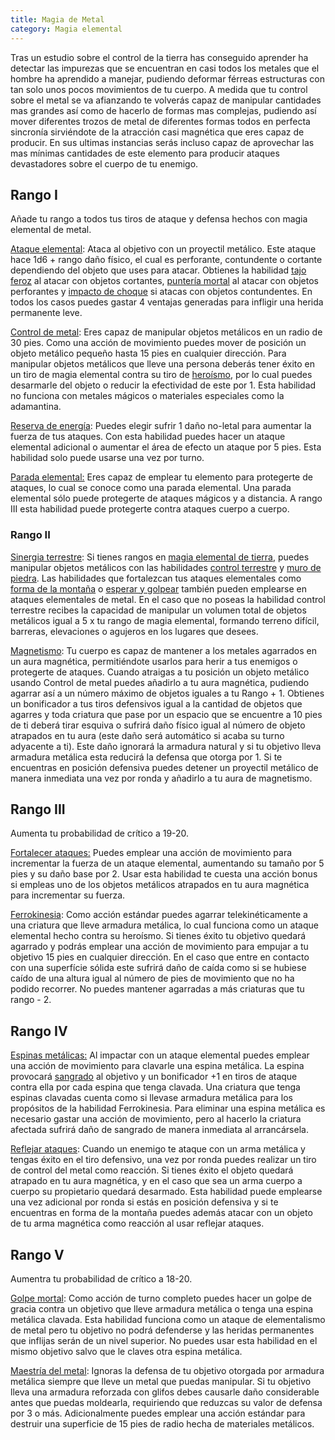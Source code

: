 ```yaml
---
title: Magia de Metal
category: Magia elemental
---
```


Tras un estudio sobre el control de la tierra has conseguido aprender ha detectar las impurezas que se encuentran en casi todos los metales que el hombre ha aprendido a manejar, pudiendo deformar férreas estructuras con tan solo unos pocos movimientos de tu cuerpo. A medida que tu control sobre el metal se va afianzando te volverás capaz de manipular cantidades mas grandes así como de hacerlo de formas mas complejas, pudiendo así mover diferentes trozos de metal de diferentes formas todos en perfecta sincronía sirviéndote de la atracción casi magnética que eres capaz de producir. En sus ultimas instancias serás incluso capaz de aprovechar las mas mínimas cantidades de este elemento para producir ataques devastadores sobre el cuerpo de tu enemigo.

## Rango I

Añade tu rango a todos tus tiros de ataque y defensa hechos con magia elemental de metal.

<u>Ataque elemental</u>: Ataca al objetivo con un proyectil metálico. Este ataque hace 1d6 + rango daño físico, el cual es perforante, contundente o cortante dependiendo del objeto que uses para atacar. Obtienes la habilidad [tajo feroz](https://raldamain.com/rules/Rangos/Armas/filos%20cortantes.html#rango-i) al atacar con objetos cortantes, [puntería mortal](https://raldamain.com/rules/Rangos/Armas/arcos.html#rango-i) al atacar con objetos perforantes y [impacto de choque](https://raldamain.com/rules/Rangos/Armas/contundentes.html#rango-i) si atacas con objetos contundentes. En todos los casos puedes gastar 4 ventajas generadas para infligir una herida permanente leve.

<u>Control de metal</u>: Eres capaz de manipular objetos metálicos en un radio de 30 pies. Como una acción de movimiento puedes mover de posición un objeto metálico pequeño hasta 15 pies en cualquier dirección. Para manipular objetos metálicos que lleve una persona deberás tener éxito en un tiro de magia elemental contra su tiro de [heroísmo](https://raldamain.com/rules/Crear%20personajes/talentos.html#hero%C3%ADsmo-fue), por lo cual puedes desarmarle del objeto o reducir la efectividad de este por 1. Esta habilidad no funciona con metales mágicos o materiales especiales como la adamantina.

<u>Reserva de energía</u>: Puedes elegir sufrir 1 daño no-letal para aumentar la fuerza de tus ataques. Con esta habilidad puedes hacer un ataque elemental adicional o aumentar el área de efecto un ataque por 5 pies. Esta habilidad solo puede usarse una vez por turno.

<u>Parada elemental:</u> Eres capaz de emplear tu elemento para protegerte de ataques, lo cual se conoce como una parada elemental. Una parada elemental sólo puede protegerte de ataques mágicos y a distancia. A rango III esta habilidad puede protegerte contra ataques cuerpo a cuerpo.

### Rango II

<u>Sinergia terrestre</u>: Si tienes rangos en [magia elemental de tierra](https://raldamain.com/rules/Rangos/Elementalismo/magia%20de%20tierra.html), puedes manipular objetos metálicos con las habilidades [control terrestre](https://raldamain.com/rules/Rangos/Elementalismo/magia%20de%20tierra.html#rango-ii) y [muro de piedra](https://raldamain.com/rules/Rangos/Elementalismo/magia%20de%20tierra.html#rango-ii). Las habilidades que fortalezcan tus ataques elementales como [forma de la montaña](https://raldamain.com/rules/Rangos/Elementalismo/magia%20de%20tierra.html#rango-ii) o [esperar y golpear](https://raldamain.com/rules/Rangos/Elementalismo/magia%20de%20tierra.html#rango-iii) también pueden emplearse en ataques elementales de metal. En el caso que no poseas la habilidad control terrestre recibes la capacidad de manipular un volumen total de objetos metálicos igual a 5 x tu rango de magia elemental, formando terreno difícil, barreras, elevaciones o agujeros en los lugares que desees.

<u>Magnetismo</u>: Tu cuerpo es capaz de mantener a los metales agarrados en un aura magnética, permitiéndote usarlos para herir a tus enemigos o protegerte de ataques. Cuando atraigas a tu posición un objeto metálico usando Control de metal puedes añadirlo a tu aura magnética, pudiendo agarrar así a un número máximo de objetos iguales a tu Rango + 1. Obtienes un bonificador a tus tiros defensivos igual a la cantidad de objetos que agarres y toda criatura que pase por un espacio que se encuentre a 10 pies de ti deberá tirar esquiva o sufrirá daño físico igual al número de objeto atrapados en tu aura (este daño será automático si acaba su turno adyacente a ti). Este daño ignorará la armadura natural y si tu objetivo lleva armadura metálica esta reducirá la defensa que otorga por 1. Si te encuentras en posición defensiva puedes detener un proyectil metálico de manera inmediata una vez por ronda y añadirlo a tu aura de magnetismo.

## Rango III

Aumenta tu probabilidad de crítico a 19-20.

<u>Fortalecer ataques:</u> Puedes emplear una acción de movimiento para incrementar la fuerza de un ataque elemental, aumentando su tamaño por 5 pies y su daño base por 2. Usar esta habilidad te cuesta una acción bonus si empleas uno de los objetos metálicos atrapados en tu aura magnética para incrementar su fuerza.

<u>Ferrokinesia</u>: Como acción estándar puedes agarrar telekinéticamente a una criatura que lleve armadura metálica, lo cual funciona como un ataque elemental hecho contra su heroísmo. Si tienes éxito tu objetivo quedará agarrado y podrás emplear una acción de movimiento para empujar a tu objetivo 15 pies en cualquier dirección. En el caso que entre en contacto con una superfície sólida este sufrirá daño de caída como si se hubiese caído de una altura igual al número de pies de movimiento que no ha podido recorrer. No puedes mantener agarradas a más criaturas que tu rango - 2.

## Rango IV

<u>Espinas metálicas:</u> Al impactar con un ataque elemental puedes emplear una acción de movimiento para clavarle una espina metálica. La espina provocará [sangrado](https://raldamain.com/rules/Reglas%20principales/Efectos%20de%20estado.html#sangrado) al objetivo y un bonificador +1 en tiros de ataque contra ella por cada espina que tenga clavada. Una criatura que tenga espinas clavadas cuenta como si llevase armadura metálica para los propósitos de la habilidad Ferrokinesia. Para eliminar una espina metálica es necesario gastar una acción de movimiento, pero al hacerlo la criatura afectada sufrirá daño de sangrado de manera inmediata al arrancársela.

<u>Reflejar ataques</u>: Cuando un enemigo te ataque con un arma metálica y tengas éxito en el tiro defensivo, una vez por ronda puedes realizar un tiro de control del metal como reacción. Si tienes éxito el objeto quedará atrapado en tu aura magnética, y en el caso que sea un arma cuerpo a cuerpo su propietario quedará desarmado. Esta habilidad puede emplearse una vez adicional por ronda si estás en posición defensiva y si te encuentras en forma de la montaña puedes además atacar con un objeto de tu arma magnética como reacción al usar reflejar ataques.

## Rango V

Aumentra tu probabilidad de crítico a 18-20.

<u>Golpe mortal</u>: Como acción de turno completo puedes hacer un golpe de gracia contra un objetivo que lleve armadura metálica o tenga una espina metálica clavada. Esta habilidad funciona como un ataque de elementalismo de metal pero tu objetivo no podrá defenderse y las heridas permanentes que inflijas serán de un nivel superior. No puedes usar esta habilidad en el mismo objetivo salvo que le claves otra espina metálica. 

<u>Maestría del metal</u>: Ignoras la defensa de tu objetivo otorgada por armadura metálica siempre que lleve un metal que puedas manipular. Si tu objetivo lleva una armadura reforzada con glifos debes causarle daño considerable antes que puedas moldearla, requiriendo que reduzcas su valor de defensa por 3 o más. Adicionalmente puedes emplear una acción estándar para destruir una superficie de 15 pies de radio hecha de materiales metálicos.

